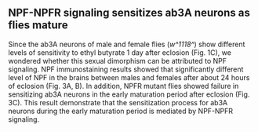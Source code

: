 ## NPF-NPFR signaling sensitizes ab3A neurons as flies mature

Since the ab3A neurons of male and female flies (_w^1118^_) show different levels of sensitivity to ethyl butyrate 1 day after eclosion (Fig. 1C), we wondered whether this sexual dimorphism can be attributed to NPF signaling.
NPF immunostaining results showed that significantly different level of NPF in the brains between males and females after about 24 hours of eclosion (Fig. 3A, B).
In addition, NPFR mutant flies showed failure in sensitizing ab3A neurons in the early maturation period after eclosion (Fig. 3C).
This result demonstrate that the sensitization process for ab3A neurons during the early maturation period is mediated by NPF-NPFR signaling.
